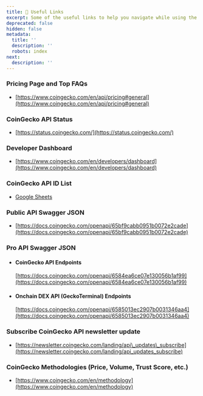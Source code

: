 ```yaml
---
title: 🔗 Useful Links
excerpt: Some of the useful links to help you navigate while using the CoinGecko API
deprecated: false
hidden: false
metadata:
  title: ''
  description: ''
  robots: index
next:
  description: ''
---
```

### Pricing Page and Top FAQs

* [https://www.coingecko.com/en/api/pricing#general](https://www.coingecko.com/en/api/pricing#general)

### CoinGecko API Status

* [https://status.coingecko.com/](https://status.coingecko.com/)

### Developer Dashboard

* [https://www.coingecko.com/en/developers/dashboard](https://www.coingecko.com/en/developers/dashboard)

### CoinGecko API ID List

* [Google Sheets](https://docs.google.com/spreadsheets/d/1wTTuxXt8n9q7C4NDXqQpI3wpKu1_5bGVmP9Xz0XGSyU/edit?usp=sharing)

### Public API Swagger JSON

* [https://docs.coingecko.com/openapi/65bf9cabb0951b0072e2cade](https://docs.coingecko.com/openapi/65bf9cabb0951b0072e2cade)

### Pro API Swagger JSON

* #### CoinGecko API Endpoints
  [https://docs.coingecko.com/openapi/6584ea6ce07e130056b1af99](https://docs.coingecko.com/openapi/6584ea6ce07e130056b1af99)
* #### Onchain DEX API (GeckoTerminal) Endpoints
  [https://docs.coingecko.com/openapi/6585013ec2907b0031346aa4](https://docs.coingecko.com/openapi/6585013ec2907b0031346aa4)

### Subscribe CoinGecko API newsletter update

* [https://newsletter.coingecko.com/landing/api\_updates\_subscribe](https://newsletter.coingecko.com/landing/api_updates_subscribe)

### CoinGecko Methodologies (Price, Volume, Trust Score, etc.)

* [https://www.coingecko.com/en/methodology](https://www.coingecko.com/en/methodology)
